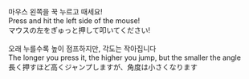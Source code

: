 마우스 왼쪽을 꾹 누르고 때세요!<br>
Press and hit the left side of the mouse!<br>
マウスの左をぎゅっと押して叩いてください!<br>
<br>
오래 누를수록 높이 점프하지만, 각도는 작아집니다<br>
The longer you press it, the higher you jump, but the smaller the angle<br>
長く押すほど高くジャンプしますが、角度は小さくなります<br>

